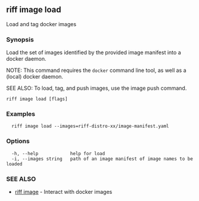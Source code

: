## riff image load

Load and tag docker images

### Synopsis

Load the set of images identified by the provided image manifest into a docker daemon.

NOTE: This command requires the `docker` command line tool, as well as a (local) docker daemon.

SEE ALSO: To load, tag, and push images, use the image push command.

```
riff image load [flags]
```

### Examples

```
  riff image load --images=riff-distro-xx/image-manifest.yaml
```

### Options

```
  -h, --help            help for load
  -i, --images string   path of an image manifest of image names to be loaded
```

### SEE ALSO

* [riff image](riff_image.md)	 - Interact with docker images

